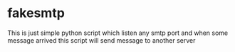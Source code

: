 fakesmtp
========

This is just simple python script which listen any smtp port and when some message arrived this script will send message to another server
